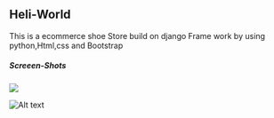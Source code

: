 <h2>Heli-World</h2>

This is a ecommerce shoe Store build on django Frame work by using python,Html,css and Bootstrap
<h5>Screeen-Shots</h5>

![](https://raw.github.com/hemantaryapanwar/Shoe-str/main/screenshots/Screenshot(20).png)

![Alt text](https://raw.github.com/hemantaryapanwar/Shoe-str/blob/main/screenshots/Screenshot%20(20).png?raw=true "Optional Title")
